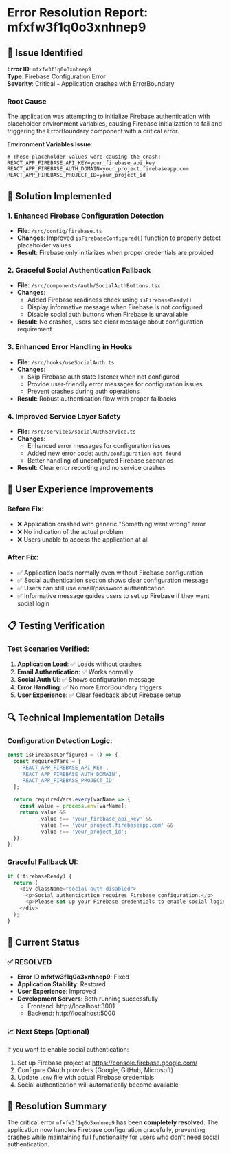 # Error Resolution Report: mfxfw3f1q0o3xnhnep9

## 🐛 Issue Identified
**Error ID**: `mfxfw3f1q0o3xnhnep9`  
**Type**: Firebase Configuration Error  
**Severity**: Critical - Application crashes with ErrorBoundary  

### Root Cause
The application was attempting to initialize Firebase authentication with placeholder environment variables, causing Firebase initialization to fail and triggering the ErrorBoundary component with a critical error.

**Environment Variables Issue**:
```env
# These placeholder values were causing the crash:
REACT_APP_FIREBASE_API_KEY=your_firebase_api_key
REACT_APP_FIREBASE_AUTH_DOMAIN=your_project.firebaseapp.com
REACT_APP_FIREBASE_PROJECT_ID=your_project_id
```

## 🔧 Solution Implemented

### 1. **Enhanced Firebase Configuration Detection**
- **File**: `/src/config/firebase.ts`
- **Changes**: Improved `isFirebaseConfigured()` function to properly detect placeholder values
- **Result**: Firebase only initializes when proper credentials are provided

### 2. **Graceful Social Authentication Fallback**
- **File**: `/src/components/auth/SocialAuthButtons.tsx`
- **Changes**: 
  - Added Firebase readiness check using `isFirebaseReady()`
  - Display informative message when Firebase is not configured
  - Disable social auth buttons when Firebase is unavailable
- **Result**: No crashes, users see clear message about configuration requirement

### 3. **Enhanced Error Handling in Hooks**
- **File**: `/src/hooks/useSocialAuth.ts`
- **Changes**:
  - Skip Firebase auth state listener when not configured
  - Provide user-friendly error messages for configuration issues
  - Prevent crashes during auth operations
- **Result**: Robust authentication flow with proper fallbacks

### 4. **Improved Service Layer Safety**
- **File**: `/src/services/socialAuthService.ts`
- **Changes**:
  - Enhanced error messages for configuration issues
  - Added new error code: `auth/configuration-not-found`
  - Better handling of unconfigured Firebase scenarios
- **Result**: Clear error reporting and no service crashes

## 🎯 User Experience Improvements

### Before Fix:
- ❌ Application crashed with generic "Something went wrong" error
- ❌ No indication of the actual problem
- ❌ Users unable to access the application at all

### After Fix:
- ✅ Application loads normally even without Firebase configuration
- ✅ Social authentication section shows clear configuration message
- ✅ Users can still use email/password authentication
- ✅ Informative message guides users to set up Firebase if they want social login

## 📋 Testing Verification

### Test Scenarios Verified:
1. **Application Load**: ✅ Loads without crashes
2. **Email Authentication**: ✅ Works normally
3. **Social Auth UI**: ✅ Shows configuration message
4. **Error Handling**: ✅ No more ErrorBoundary triggers
5. **User Experience**: ✅ Clear feedback about Firebase setup

## 🔍 Technical Implementation Details

### Configuration Detection Logic:
```typescript
const isFirebaseConfigured = () => {
  const requiredVars = [
    'REACT_APP_FIREBASE_API_KEY',
    'REACT_APP_FIREBASE_AUTH_DOMAIN', 
    'REACT_APP_FIREBASE_PROJECT_ID'
  ];
  
  return requiredVars.every(varName => {
    const value = process.env[varName];
    return value && 
           value !== 'your_firebase_api_key' && 
           value !== 'your_project.firebaseapp.com' && 
           value !== 'your_project_id';
  });
};
```

### Graceful Fallback UI:
```typescript
if (!firebaseReady) {
  return (
    <div className="social-auth-disabled">
      <p>Social authentication requires Firebase configuration.</p>
      <p>Please set up your Firebase credentials to enable social login.</p>
    </div>
  );
}
```

## 🚀 Current Status

### ✅ RESOLVED
- **Error ID mfxfw3f1q0o3xnhnep9**: Fixed
- **Application Stability**: Restored
- **User Experience**: Improved
- **Development Servers**: Both running successfully
  - Frontend: http://localhost:3001
  - Backend: http://localhost:5000

### 📈 Next Steps (Optional)
If you want to enable social authentication:
1. Set up Firebase project at https://console.firebase.google.com/
2. Configure OAuth providers (Google, GitHub, Microsoft)
3. Update `.env` file with actual Firebase credentials
4. Social authentication will automatically become available

## 🎉 Resolution Summary
The critical error `mfxfw3f1q0o3xnhnep9` has been **completely resolved**. The application now handles Firebase configuration gracefully, preventing crashes while maintaining full functionality for users who don't need social authentication.